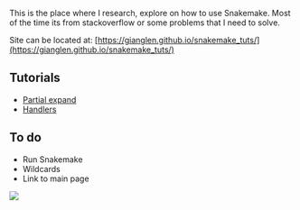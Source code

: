 This is the place where I research, explore on how to use Snakemake.
Most of the time its from stackoverflow or some problems that I need to solve.

Site can be located at:
[https://gianglen.github.io/snakemake_tuts/](https://gianglen.github.io/snakemake_tuts/)


## Tutorials

- [Partial expand](https://gianglen.github.io/snakemake_tuts/docs/partial_expand.html)
- [Handlers](https://gianglen.github.io/snakemake_tuts/docs/handlers.html)

## To do
- Run Snakemake
- Wildcards
- Link to main page


![](https://komarev.com/ghpvc/?username=GiangLeN&color=green)
